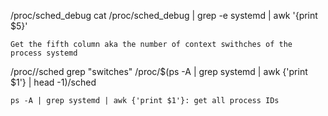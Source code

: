 /proc/sched_debug
	cat /proc/sched_debug | grep -e systemd | awk '{print $5}'
 	
	Get the fifth column aka the number of context swithches of the process systemd
/proc/<processID>/sched
	grep "switches" /proc/$(ps -A | grep systemd | awk {'print $1'} | head -1)/sched 

	ps -A | grep systemd | awk {'print $1'}: get all process IDs
	
